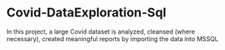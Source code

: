 # Covid-DataExploration-Sql
In this project, a large Covid dataset is analyzed, cleansed (where necessary), created meaningful reports by importing the data into MSSQL
